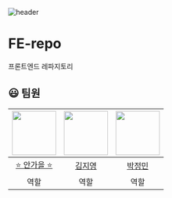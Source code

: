 ![header](https://capsule-render.vercel.app/api?type=waving&color=auto&height=300&section=header&text=FinalProject%20FrontEnd&fontSize=80)

# FE-repo
프론트엔드 레파지토리

## 😃 팀원
|<img src="https://avatars.githubusercontent.com/u/87680906?v=4" width="90">|<img src="https://avatars.githubusercontent.com/u/114228865?v=4" width="90">|<img src="https://avatars.githubusercontent.com/u/107393773?v=4" width="90">|
|:---:|:---:|:---:|
|[⭐️ 안가을 ⭐️](https://github.com/autumnly1007)|[김지영](https://github.com/dreamchach)|[박정민](https://github.com/plou102)|
|역할|역할|역할|
